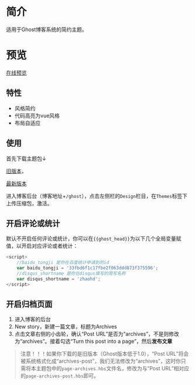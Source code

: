 # 简介

适用于Ghost博客系统的简约主题。

# 预览

[在线预览](https://zhaohaodang.com/blog/)

## 特性

* 风格简约
* 代码高亮为vue风格
* 布局自适应

## 使用

首先下载主题包↓

[旧版本](https://github.com/zhaohaodang/ghost-theme-tiny/archive/1.0.0.zip)，

[最新版本](https://github.com/zhaohaodang/ghost-theme-tiny/archive/1.1.2.zip)

进入博客后台（博客地址+`/ghost`），点击左侧栏的`Design`栏目，在`Themes`标签下上传压缩包，激活。

## 开启评论或统计
默认不开启任何评论或统计，你可以在`{{ghost_head}}`为以下几个全局变量赋值，以开启对应评论或者统计：

```javascript
<script>
    //baidu_tongji 是你在百度统计申请到的id
    var baidu_tongji = '33fbd6f1c17fbe2f063ddd873f375596';
    //disqus_shortname 是你在disqus填写的简写名称
    var disqus_shortname = 'zhaohd';
</script>
```
## 开启归档页面
1. 进入博客的后台
2. New story，新建一篇文章，标题为Archives
3. 点击文章右侧的小齿轮，确认“Post URL”是否为“archives”，不是则修改为“archives”。接着勾选“Turn this post into a page”，然后**发布文章**
> 注意！！！如果你下载的是旧版本（Ghost版本低于1.0），“Post URL”将会被系统格式化成“archives-post”，我们无法修改为“archives”，这时你只需将本主题包中的`page-archives.hbs`文件名，修改为与“Post URL”相对应的`page-archives-post.hbs`即可。
